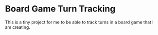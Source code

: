 # Board Game Turn Tracking

This is a tiny project for me to be able to track turns in a board game that I am creating.